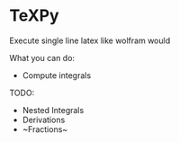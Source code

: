 # TeXPy
Execute single line latex like wolfram would

What you can do:
+ Compute integrals

TODO:
+ Nested Integrals
+ Derivations
+ ~Fractions~
